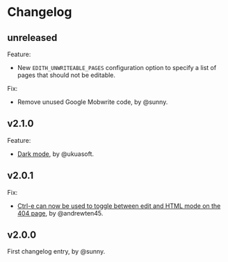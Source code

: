 # Changelog

## unreleased

Feature:
- New `EDITH_UNWRITEABLE_PAGES` configuration option to specify a list of
  pages that should not be editable.

Fix:
- Remove unused Google Mobwrite code, by @sunny.

## v2.1.0

Feature:
- [Dark mode](https://github.com/sunny/edith/pull/40), by @ukuasoft.

## v2.0.1

Fix:
- [Ctrl-e can now be used to toggle between edit and HTML mode on the 404
  page](https://github.com/sunny/edith/pull/38), by @andrewten45.

## v2.0.0

First changelog entry, by @sunny.
